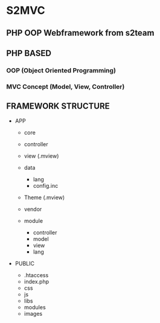 # S2MVC
## PHP OOP Webframework from s2team

## PHP BASED

### OOP (Object Oriented Programming)
### MVC Concept (Model, View, Controller)

## FRAMEWORK STRUCTURE

- APP
  - core
  - controller
  - view (.mview)
  - data
    - lang  
    - config.inc
  - Theme (.mview)
  - vendor

  - module
    - controller
    - model
    - view
    - lang
       
- PUBLIC
  - .htaccess
  - index.php
  - css
  - js
  - libs
  - modules
  - images

